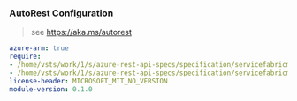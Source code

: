 ### AutoRest Configuration

> see https://aka.ms/autorest

``` yaml
azure-arm: true
require:
- /home/vsts/work/1/s/azure-rest-api-specs/specification/servicefabricmesh/resource-manager/readme.md
- /home/vsts/work/1/s/azure-rest-api-specs/specification/servicefabricmesh/resource-manager/readme.go.md
license-header: MICROSOFT_MIT_NO_VERSION
module-version: 0.1.0

```